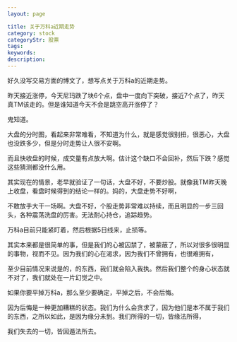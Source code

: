 ```yaml
---
layout: page

title: 关于万科a近期走势
category: stock
categoryStr: 股票
tags: 
keywords: 
description: 
---
```



好久没写交易方面的博文了，想写点关于万科a的近期走势。

昨天接近涨停，今天尼玛跌了块6个点，盘中一度向下突破，接近7个点了，昨天真TM该走的。但是谁知道今天不会是跳空高开涨停了？

鬼知道。

大盘的分时图，看起来非常难看，不知道为什么，就是感觉很别扭，很恶心，大盘也没跌多少，但是分时走势让人很不安啊。

而且快收盘的时候，成交量有点放大啊。估计这个缺口不会回补，然后下跌？感觉这些猜测都没什么用。


其实现在的情景，老早就验证了一句话，大盘不好，不要炒股。就像我TM昨天晚上收盘，看盘时候得到的结论一样的。妈的，大盘走势不好啊，

不敢放手大干一场啊。大盘不好，个股走势非常难以持续，而且明显的一步三回头，各种震荡洗盘的厉害。无法耐心持仓，追踪趋势。

万科a目前只能紧盯着，然后根据5日线来，止损等。

其实本来都是很简单的事，但是我们的心被囚禁了，被蒙蔽了，所以对很多很明显的事物，视而不见。因为我们的心在渴求，因为我们不曾拥有，也很难拥有，

至少目前情况来说是的，的东西，我们就会陷入我执。然后我们整个的身心状态就不对了，我们就处在一片幻觉之中。

如果你要平掉万科a，那么至少要确定，平掉之后，不会后悔。

因为后悔是一种更加糟糕的状态。我们为什么会贪求了，因为他们是本不属于我们的东西，之所以如此，是因为缘分未到。我们所得的一切，皆缘法所得，

我们失去的一切，皆因遁法所去。




